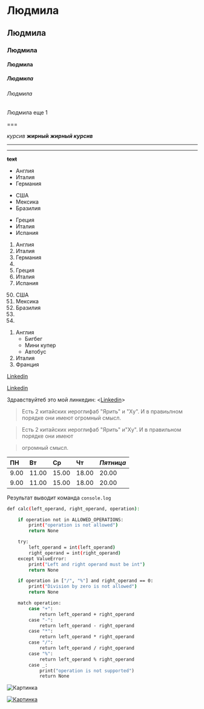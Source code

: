 <!--Заголовки-->
# Людмила
## Людмила
### Людмила
#### Людмила
##### Людмила
###### Людмила

Людмила еще 1

===

<!--Выделение текста-->
*курсив*
**жирный**
***жирный курсив***
<!--Выделение блоков-->
___

---
<!--зачеркнутый текст-->
~~**text**~~

<!--Абзацы-->


<!--Списки, зачеркивание-->

<!--Не нумерованнные списки людым из 3 способов-->
+ Англия
+ Италия
+ Германия

* США
* Мексика
* Бразилия

- Греция
- Италия
- Испания

<!--Нумерованные спискиб если начинаем с 1 то все последующая номерация попорядкуб чтобы мы не писали-->
1. Англия
2. Италия
3. Германия
10.
1. Греция
2. Италия
18. Испания
<!--Если на чинаем с другой цифрыб например 50, то и номерация будет продолжаться с 50 и далее попорядку-->
50. США
12. Мексика
25. Бразилия
51.
52.

<!--Вложенные списки-->
1. Англия
    * Бигбег
    * Мини купер
    * Автобус
2. Италия
3. Франция


<!--Ссылки-->
[Linkedin](https://www.linkedin.com/in/liudmyla-oleshko-a4a560222/)
<!--если хотим подсказку при подсвечивании ссылки-->
[Linkedin](https://www.linkedin.com/in/liudmyla-oleshko-a4a560222/ "Мой линкедин")

Здравствуйтеб это мой линкедин: <[Linkedin](https://www.linkedin.com/in/liudmyla-oleshko-a4a560222/)>


<!--Цитаты-->
>Есть 2 китайских иероглифаб "Ярить" и "Ху". И в правиьлном порядке они имеют огромный смысл.

> Есть 2 китайских иероглифаб "Ярить" и"Ху".
> И в правильном порядке они имеют 

> огромный смысл.


<!--Таблицы(указатель :-- строк нужен только один раз, выравнивать необязательно, маркдаун сам выровняет)-->
| ПН | Вт | Ср | Чт | *Пятница*|
|:---|:---|:---|:---|:---|
|9.00|11.00|15.00|18.00|20.00|
|9.00|11.00|15.00|18.00|20.00|


<!--Вставка кода. код выделяется в обратных кавычках(там где тильда, под ескейпом)-->
Результат выводит команда `console.log`
<!--Если необходимо вставить большой кусок кода, ставим три обратные ковычки до и после кода и можно добавить в строке слово bashб чтобы стал код цветным-->
```bash
def calc(left_operand, right_operand, operation):

    if operation not in ALLOWED_OPERATIONS:
        print("operation is not allowed")
        return None

    try:
        left_operand = int(left_operand)
        right_operand = int(right_operand)
    except ValueError:
        print("Left and right operand must be int")
        return None

    if operation in ["/", "%"] and right_operand == 0:
        print("Division by zero is not allowed")
        return None

    match operation:
        case "+":
            return left_operand + right_operand
        case "-":
            return left_operand - right_operand
        case "*":
            return left_operand * right_operand
        case "/":
            return left_operand / right_operand
        case "%":
            return left_operand % right_operand
        case _:
            print("operation is not supported")
            return None

```

<!--Картинки-->
![Картинка](https://kartynky.com.ua/wp-content/uploads/image_1969.jpg)

<!--кликабельная картинка-->
[![Картинка](https://kartynky.com.ua/wp-content/uploads/image_1969.jpg)](https://www.linkedin.com/in/liudmyla-oleshko-a4a560222/)
